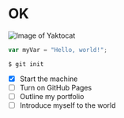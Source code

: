 # OK

![Image of Yaktocat](https://octodex.github.com/images/yaktocat.png)

``` javascript
var myVar = "Hello, world!";
```

```
$ git init
```

- [x] Start the machine
- [ ] Turn on GitHub Pages
- [ ] Outline my portfolio
- [ ] Introduce myself to the world
